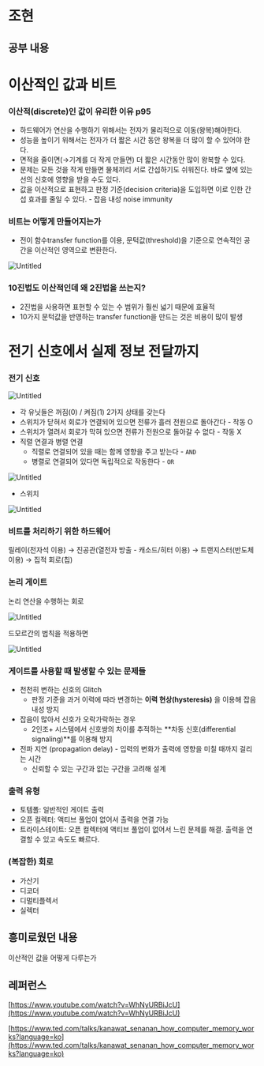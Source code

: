 # 조현

## 공부 내용

# 이산적인 값과 비트

### 이산적(discrete)인 값이 유리한 이유 p95

- 하드웨어가 연산을 수행하기 위해서는 전자가 물리적으로 이동(왕복)해야한다.
- 성능을 높이기 위해서는 전자가 더 짧은 시간 동안 왕복을 더 많이 할 수 있어야 한다.
- 면적을 줄이면(→기계를 더 작게 만들면) 더 짧은 시간동안 많이 왕복할 수 있다.
- 문제는 모든 것을 작게 만들면 물체끼리 서로 간섭하기도 쉬워진다. 바로 옆에 있는 선의 신호에 영향을 받을 수도 있다.
- 값을 이산적으로 표현하고 판정 기준(decision criteria)을 도입하면 이로 인한 간섭 효과를 줄일 수 있다. - 잡음 내성 noise immunity

### 비트는 어떻게 만들어지는가

- 전이 함수transfer function를 이용, 문턱값(threshold)을 기준으로 연속적인 공간을 이산적인 영역으로 변환한다.

![Untitled](%E1%84%8C%E1%85%A9%E1%84%92%E1%85%A7%E1%86%AB/Untitled.png)

### 10진법도 이산적인데 왜 2진법을 쓰는지?

- 2진법을 사용하면 표현할 수 있는 수 범위가 훨씬 넓기 때문에 효율적
- 10가지 문턱값을 반영하는 transfer function을 만드는 것은 비용이 많이 발생

# 전기 신호에서 실제 정보 전달까지

### 전기 신호

![Untitled](%E1%84%8C%E1%85%A9%E1%84%92%E1%85%A7%E1%86%AB/Untitled%201.png)

- 각 유닛들은 꺼짐(0) / 켜짐(1) 2가지 상태를 갖는다
- 스위치가 닫혀서 회로가 연결되어 있으면 전류가 흘러 전원으로 돌아간다 - 작동 O
- 스위치가 열려서 회로가 막혀 있으면 전류가 전원으로 돌아갈 수 없다 - 작동 X
- 직렬 연결과 병렬 연결
    - 직렬로 연결되어 있을 때는 함께 영향을 주고 받는다 - `AND`
    - 병렬로 연결되어 있다면 독립적으로 작동한다 - `OR`

![Untitled](%E1%84%8C%E1%85%A9%E1%84%92%E1%85%A7%E1%86%AB/Untitled%202.png)

- 스위치

![Untitled](%E1%84%8C%E1%85%A9%E1%84%92%E1%85%A7%E1%86%AB/Untitled%203.png)

### 비트를 처리하기 위한 하드웨어

릴레이(전자석 이용) → 진공관(열전자 방출 - 캐소드/히터 이용) → 트랜지스터(반도체 이용) → 집적 회로(칩)

### 논리 게이트

논리 연산을 수행하는 회로

![Untitled](%E1%84%8C%E1%85%A9%E1%84%92%E1%85%A7%E1%86%AB/Untitled%204.png)

드모르간의 법칙을 적용하면

![Untitled](%E1%84%8C%E1%85%A9%E1%84%92%E1%85%A7%E1%86%AB/Untitled%205.png)

### 게이트를 사용할 때 발생할 수 있는 문제들

- 천천히 변하는 신호의 Glitch
    - 판정 기준을 과거 이력에 따라 변경하는 **이력 현상(hysteresis)** 을 이용해 잡음 내성 방지
- 잡음이 많아서 신호가 오락가락하는 경우
    - 2인조+ 시스템에서 신호쌍의 차이를 추적하는 **차동 신호(differential signaling)**를 이용해 방지
- 전파 지연 (propagation delay) - 입력의 변화가 출력에 영향을 미칠 때까지 걸리는 시간
    - 신뢰할 수 있는 구간과 없는 구간을 고려해 설계

### 출력 유형

- 토템폴: 일반적인 게이트 출력
- 오픈 컬렉터: 액티브 풀업이 없어서 출력을 연결 가능
- 트라이스테이트: 오픈 컬렉터에 액티브 풀업이 없어서 느린 문제를 해결. 출력을 연결할 수 있고 속도도 빠르다.

### (복잡한) 회로

- 가산기
- 디코더
- 디멀티플렉서
- 실렉터

## 흥미로웠던 내용

이산적인 값을 어떻게 다루는가

## 레퍼런스

[https://www.youtube.com/watch?v=WhNyURBiJcU](https://www.youtube.com/watch?v=WhNyURBiJcU)

[https://www.ted.com/talks/kanawat_senanan_how_computer_memory_works?language=ko](https://www.ted.com/talks/kanawat_senanan_how_computer_memory_works?language=ko)